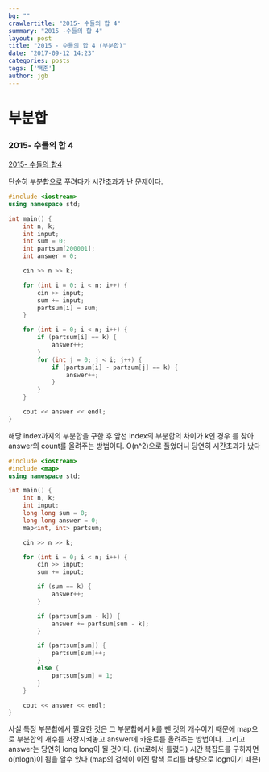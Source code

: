 ```yaml
---
bg: ""
crawlertitle: "2015- 수들의 합 4"
summary: "2015 -수들의 합 4"
layout: post
title: "2015 - 수들의 합 4 (부분합)"
date: "2017-09-12 14:23"
categories: posts
tags: ['백준']
author: jgb
---
```


# 부분합

### 2015- 수들의 합 4

<a href ="https://www.acmicpc.net/problem/2015">2015- 수들의 합4</a>

단순히 부분합으로 푸려다가 시간초과가 난 문제이다.

```c++
#include <iostream>
using namespace std;

int main() {
	int n, k;
	int input;
	int sum = 0;
	int partsum[200001];
	int answer = 0;

	cin >> n >> k;

	for (int i = 0; i < n; i++) {
		cin >> input;
		sum += input;
		partsum[i] = sum;
	}

	for (int i = 0; i < n; i++) {
		if (partsum[i] == k) {
			answer++;
		}
		for (int j = 0; j < i; j++) {
			if (partsum[i] - partsum[j] == k) {
				answer++;
			}
		}
	}

	cout << answer << endl;
}
```
해당 index까지의 부분합을 구한 후 앞선 index의 부분합의 차이가 k인 경우
를 찾아 answer의 count를 올려주는 방법이다. O(n^2)으로 풀었더니 당연히 시간초과가 났다

```c++
#include <iostream>
#include <map>
using namespace std;

int main() {
	int n, k;
	int input;
	long long sum = 0;
	long long answer = 0;
	map<int, int> partsum;

	cin >> n >> k;

	for (int i = 0; i < n; i++) {
		cin >> input;
		sum += input;

		if (sum == k) {
			answer++;
		}

		if (partsum[sum - k]) {
			answer += partsum[sum - k];
		}

		if (partsum[sum]) {
			partsum[sum]++;
		}
		else {
			partsum[sum] = 1;
		}
	}

	cout << answer << endl;
}
```
사실 특정 부분합에서 필요한 것은 그 부분합에서 k를 뺀 것의 개수이기 때문에
map으로 부분합의 개수를 저장시켜놓고 answer에 카운트를 올려주는 방법이다.
그리고 answer는 당연히 long long이 될 것이다. (int로해서 틀렸다)
시간 복잡도를 구하자면 o(nlogn)이 됨을 알수 있다
(map의 검색이 이진 탐색 트리를 바탕으로 logn이기 때문)
